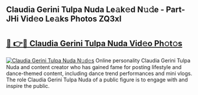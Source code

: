 ## Claudia Gerini Tulpa Nuda Le𝚊k𝚎d N𝚞𝚍e - Part-JHi Vid𝚎o Le𝚊ks Photos ZQ3xI

# <h2><a href="http://fbd6qwz.evod.top/?m=Claudia+Gerini+Tulpa+Nuda">🔗 👉🔴 Claudia Gerini Tulpa Nuda Vid𝚎o Ph𝚘t𝚘s</a></h2>

[![Claudia Gerini Tulpa Nuda N𝚞d𝚎s](https://i.imgur.com/8V9OHl7.gif)](http://fbd6qwz.evod.top/?m=Claudia+Gerini+Tulpa+Nuda)
Online personality Claudia Gerini Tulpa Nuda and content creator who has gained fame for posting lifestyle and dance-themed content, including dance trend performances and mini vlogs. The role Claudia Gerini Tulpa Nuda of a public figure is to engage with and inspire the public. 
